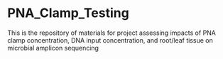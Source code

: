 # PNA_Clamp_Testing
This is the repository of materials for project assessing impacts of PNA clamp concentration, DNA input concentration, and root/leaf tissue on microbial amplicon sequencing
